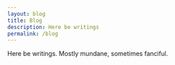 ```yaml
---
layout: blog
title: Blog
description: Here be writings
permalink: /blog
---
```


Here be writings. Mostly mundane, sometimes fanciful.